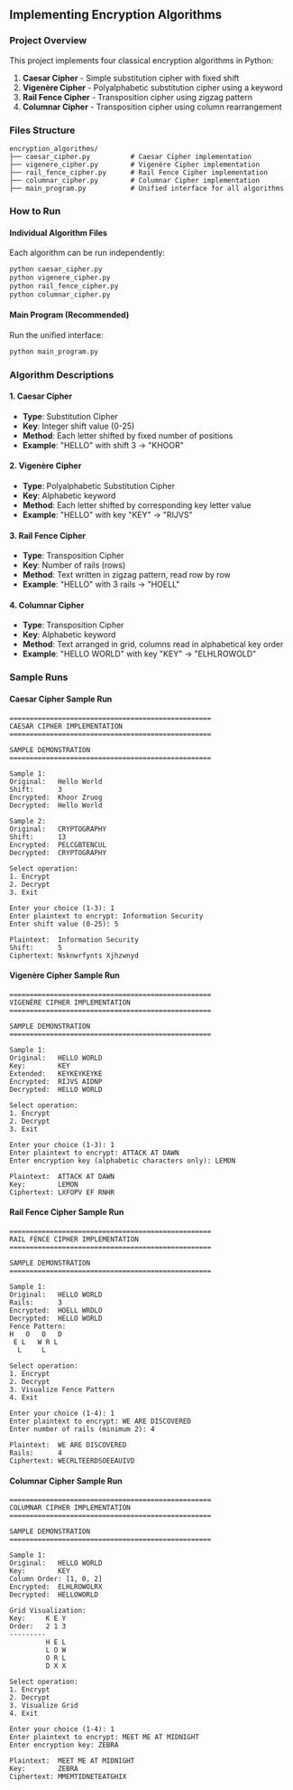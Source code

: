 
## Implementing Encryption Algorithms

### Project Overview
This project implements four classical encryption algorithms in Python:
1. **Caesar Cipher** - Simple substitution cipher with fixed shift
2. **Vigenère Cipher** - Polyalphabetic substitution cipher using a keyword
3. **Rail Fence Cipher** - Transposition cipher using zigzag pattern
4. **Columnar Cipher** - Transposition cipher using column rearrangement

### Files Structure
```
encryption_algorithms/
├── caesar_cipher.py          # Caesar Cipher implementation
├── vigenere_cipher.py        # Vigenère Cipher implementation
├── rail_fence_cipher.py      # Rail Fence Cipher implementation
├── columnar_cipher.py        # Columnar Cipher implementation
├── main_program.py           # Unified interface for all algorithms
```

### How to Run

#### Individual Algorithm Files
Each algorithm can be run independently:
```bash
python caesar_cipher.py
python vigenere_cipher.py
python rail_fence_cipher.py
python columnar_cipher.py
```

#### Main Program (Recommended)
Run the unified interface:
```bash
python main_program.py
```

### Algorithm Descriptions

#### 1. Caesar Cipher
- **Type**: Substitution Cipher
- **Key**: Integer shift value (0-25)
- **Method**: Each letter shifted by fixed number of positions
- **Example**: "HELLO" with shift 3 → "KHOOR"

#### 2. Vigenère Cipher
- **Type**: Polyalphabetic Substitution Cipher
- **Key**: Alphabetic keyword
- **Method**: Each letter shifted by corresponding key letter value
- **Example**: "HELLO" with key "KEY" → "RIJVS"

#### 3. Rail Fence Cipher
- **Type**: Transposition Cipher
- **Key**: Number of rails (rows)
- **Method**: Text written in zigzag pattern, read row by row
- **Example**: "HELLO" with 3 rails → "HOELL"

#### 4. Columnar Cipher
- **Type**: Transposition Cipher
- **Key**: Alphabetic keyword
- **Method**: Text arranged in grid, columns read in alphabetical key order
- **Example**: "HELLO WORLD" with key "KEY" → "ELHLROWOLD"

### Sample Runs

#### Caesar Cipher Sample Run
```
==================================================
CAESAR CIPHER IMPLEMENTATION
==================================================

SAMPLE DEMONSTRATION
==================================================

Sample 1:
Original:   Hello World
Shift:      3
Encrypted:  Khoor Zruog
Decrypted:  Hello World

Sample 2:
Original:   CRYPTOGRAPHY
Shift:      13
Encrypted:  PELCGBTENCUL
Decrypted:  CRYPTOGRAPHY

Select operation:
1. Encrypt
2. Decrypt
3. Exit

Enter your choice (1-3): 1
Enter plaintext to encrypt: Information Security
Enter shift value (0-25): 5

Plaintext:  Information Security
Shift:      5
Ciphertext: Nsknwrfynts Xjhzwnyd
```

#### Vigenère Cipher Sample Run
```
==================================================
VIGENÈRE CIPHER IMPLEMENTATION
==================================================

SAMPLE DEMONSTRATION
==================================================

Sample 1:
Original:   HELLO WORLD
Key:        KEY
Extended:   KEYKEYKEYKE
Encrypted:  RIJVS AIDNP
Decrypted:  HELLO WORLD

Select operation:
1. Encrypt
2. Decrypt
3. Exit

Enter your choice (1-3): 1
Enter plaintext to encrypt: ATTACK AT DAWN
Enter encryption key (alphabetic characters only): LEMON

Plaintext:  ATTACK AT DAWN
Key:        LEMON
Ciphertext: LXFOPV EF RNHR
```

#### Rail Fence Cipher Sample Run
```
==================================================
RAIL FENCE CIPHER IMPLEMENTATION
==================================================

SAMPLE DEMONSTRATION
==================================================

Sample 1:
Original:   HELLO WORLD
Rails:      3
Encrypted:  HOELL WRDLO
Decrypted:  HELLO WORLD
Fence Pattern:
H   O   O   D
 E L   W R L
  L     L

Select operation:
1. Encrypt
2. Decrypt
3. Visualize Fence Pattern
4. Exit

Enter your choice (1-4): 1
Enter plaintext to encrypt: WE ARE DISCOVERED
Enter number of rails (minimum 2): 4

Plaintext:  WE ARE DISCOVERED
Rails:      4
Ciphertext: WECRLTEERDSOEEAUIVD
```

#### Columnar Cipher Sample Run
```
==================================================
COLUMNAR CIPHER IMPLEMENTATION
==================================================

SAMPLE DEMONSTRATION
==================================================

Sample 1:
Original:   HELLO WORLD
Key:        KEY
Column Order: [1, 0, 2]
Encrypted:  ELHLROWOLRX
Decrypted:  HELLOWORLD

Grid Visualization:
Key:     K E Y
Order:   2 1 3
---------
         H E L
         L O W
         O R L
         D X X

Select operation:
1. Encrypt
2. Decrypt
3. Visualize Grid
4. Exit

Enter your choice (1-4): 1
Enter plaintext to encrypt: MEET ME AT MIDNIGHT
Enter encryption key: ZEBRA

Plaintext:  MEET ME AT MIDNIGHT
Key:        ZEBRA
Ciphertext: MMEMTIDNETEATGHIX
